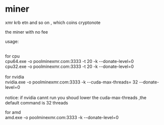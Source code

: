 # miner
xmr krb etn and so on , which coins cryptonote </br>

the miner with no fee</br>

usage:</br></br>

for cpu</br>
cpu64.exe -o poolminexmr.com:3333 -t 20 -k --donate-level=0</br>
cpu32.exe -o poolminexmr.com:3333 -t 20 -k --donate-level=0</br></br>
for nvidia</br>
nvidia.exe -o poolminexmr.com:3333 -k --cuda-max-threads= 32 --donate-level=0</br></br>
notice: if nvidia cannt run you shoud lower the cuda-max-threads ,the default command is 32 threads</br>

for amd</br>
amd.exe -o poolminexmr.com:3333 -k --donate-level=0 



